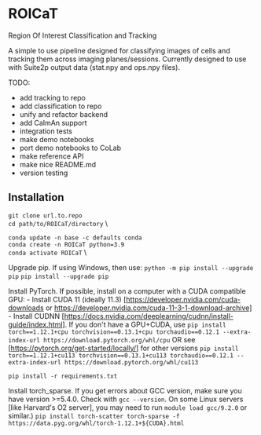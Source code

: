 # ROICaT
Region Of Interest Classification and Tracking

A simple to use pipeline designed for classifying images of cells and tracking them across imaging planes/sessions.
Currently designed to use with Suite2p output data (stat.npy and ops.npy files).

TODO:
- add tracking to repo
- add classification to repo
- unify and refactor backend
- add CaImAn support
- integration tests
- make demo notebooks
- port demo notebooks to CoLab
- make reference API
- make nice README.md
- version testing



Installation
------------

`git clone url.to.repo` \
`cd path/to/ROICaT/directory` \

`conda update -n base -c defaults conda` \
`conda create -n ROICaT python=3.9` \
`conda activate ROICaT` \

Upgrade pip. 
If using Windows, then use: `python -m pip install --upgrade pip`
`pip install --upgrade pip`

Install PyTorch. 
If possible, install on a computer with a CUDA compatible GPU:
    - Install CUDA 11 (ideally 11.3) [https://developer.nvidia.com/cuda-downloads or https://developer.nvidia.com/cuda-11-3-1-download-archive]
    - Install CUDNN [https://docs.nvidia.com/deeplearning/cudnn/install-guide/index.html]. 
If you don't have a GPU+CUDA, use `pip install torch==1.12.1+cpu torchvision==0.13.1+cpu torchaudio==0.12.1 --extra-index-url https://download.pytorch.org/whl/cpu`
OR see [https://pytorch.org/get-started/locally/] for other versions
`pip install torch==1.12.1+cu113 torchvision==0.13.1+cu113 torchaudio==0.12.1 --extra-index-url https://download.pytorch.org/whl/cu113`

`pip install -r requirements.txt`

Install torch_sparse.
If you get errors about GCC version, make sure you have version >=5.4.0. Check with `gcc --version`. On some Linux servers [like Harvard's O2 server], you may need to run `module load gcc/9.2.0` or similar.)
`pip install torch-scatter torch-sparse -f https://data.pyg.org/whl/torch-1.12.1+${CUDA}.html`
```